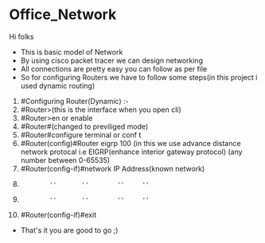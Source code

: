 # Office_Network
Hi folks
* This is basic model of Network
* By using cisco packet tracer we can design networking
* All connections are pretty easy you can follow as per file
* So for configuring Routers we have to follow some steps(in this project i used dynamic routing)
 1. #Configuring Router(Dynamic) :-
 2. #Router>(this is the interface when you open cli)
 3. #Router>en or enable
 4. #Router#(changed to previliged mode)
 5. #Router#configure terminal or conf t
 6. #Router(config)#Router eigrp 100 (in this we use advance distance network protocal i.e EIGRP(enhance interior gateway protocol) (any number between 0-65535)
 7. #Router(config-if)#network IP Address(known network)
 8.             ''       ''        ''     ''
 9.             ''       ''        ''     ''
 10. #Router(config-if)#exit
 
* That's it you are good to go ;)
 
